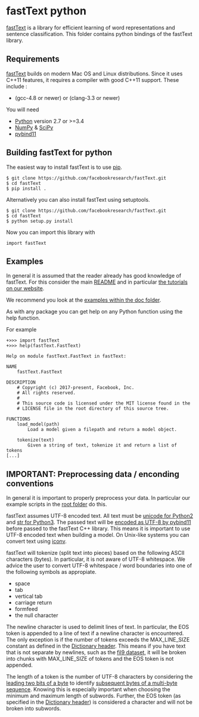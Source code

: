 # fastText python

[fastText](https://fasttext.cc/) is a library for efficient learning of word representations and sentence classification.
This folder contains python bindings of the fastText library.

## Requirements

[fastText](https://fasttext.cc/) builds on modern Mac OS and Linux distributions.
Since it uses C\++11 features, it requires a compiler with good C++11 support.
These include :

* (gcc-4.8 or newer) or (clang-3.3 or newer)

You will need

* [Python](https://www.python.org/) version 2.7 or >=3.4
* [NumPy](http://www.numpy.org/) & [SciPy](https://www.scipy.org/)
* [pybind11](https://github.com/pybind/pybind11)

## Building fastText for python

The easiest way to install fastText is to use [pip](https://pip.pypa.io/en/stable/).

```
$ git clone https://github.com/facebookresearch/fastText.git
$ cd fastText
$ pip install .
```

Alternatively you can also install fastText using setuptools.

```
$ git clone https://github.com/facebookresearch/fastText.git
$ cd fastText
$ python setup.py install
```

Now you can import this library with

```
import fastText
```

## Examples

In general it is assumed that the reader already has good knowledge of fastText. For this consider the main [README](https://github.com/facebookresearch/fastText/blob/master/README.md) and in particular [the tutorials on our website](https://fasttext.cc/docs/en/supervised-tutorial.html).

We recommend you look at the [examples within the doc folder](https://github.com/facebookresearch/fastText/tree/master/python/doc/examples).

As with any package you can get help on any Python function using the help function.

For example

```
+>>> import fastText
+>>> help(fastText.FastText)

Help on module fastText.FastText in fastText:

NAME
    fastText.FastText

DESCRIPTION
    # Copyright (c) 2017-present, Facebook, Inc.
    # All rights reserved.
    #
    # This source code is licensed under the MIT license found in the
    # LICENSE file in the root directory of this source tree.

FUNCTIONS
    load_model(path)
        Load a model given a filepath and return a model object.

    tokenize(text)
        Given a string of text, tokenize it and return a list of tokens
[...]
```

## IMPORTANT: Preprocessing data / enconding conventions

In general it is important to properly preprocess your data. In particular our example scripts in the [root folder](https://github.com/facebookresearch/fastText) do this.

fastText assumes UTF-8 encoded text. All text must be [unicode for Python2](https://docs.python.org/2/library/functions.html#unicode) and [str for Python3](https://docs.python.org/3.5/library/stdtypes.html#textseq). The passed text will be [encoded as UTF-8 by pybind11](https://pybind11.readthedocs.io/en/master/advanced/cast/strings.html?highlight=utf-8#strings-bytes-and-unicode-conversions) before passed to the fastText C++ library. This means it is important to use UTF-8 encoded text when building a model. On Unix-like systems you can convert text using [iconv](https://en.wikipedia.org/wiki/Iconv).

fastText will tokenize (split text into pieces) based on the following ASCII characters (bytes). In particular, it is not aware of UTF-8 whitespace. We advice the user to convert UTF-8 whitespace / word boundaries into one of the following symbols as appropiate.

* space
* tab
* vertical tab
* carriage return
* formfeed
* the null character

The newline character is used to delimit lines of text. In particular, the EOS token is appended to a line of text if a newline character is encountered. The only exception is if the number of tokens exceeds the MAX\_LINE\_SIZE constant as defined in the [Dictionary header](https://github.com/facebookresearch/fastText/blob/master/src/dictionary.h). This means if you have text that is not separate by newlines, such as the [fil9 dataset](http://mattmahoney.net/dc/textdata), it will be broken into chunks with MAX\_LINE\_SIZE of tokens and the EOS token is not appended.

The length of a token is the number of UTF-8 characters by considering the [leading two bits of a byte](https://en.wikipedia.org/wiki/UTF-8#Description) to identify [subsequent bytes of a multi-byte sequence](https://github.com/facebookresearch/fastText/blob/master/src/dictionary.cc). Knowing this is especially important when choosing the minimum and maximum length of subwords. Further, the EOS token (as specified in the [Dictionary header](https://github.com/facebookresearch/fastText/blob/master/src/dictionary.h)) is considered a character and will not be broken into subwords.
